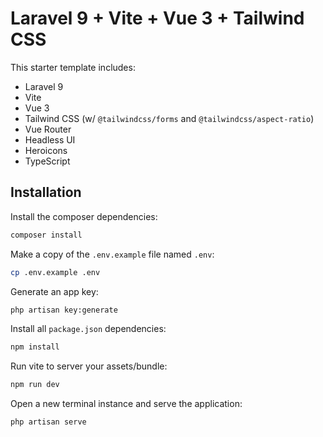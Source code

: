 # Laravel 9 + Vite + Vue 3 + Tailwind CSS

This starter template includes:

- Laravel 9
- Vite
- Vue 3
- Tailwind CSS (w/ `@tailwindcss/forms` and `@tailwindcss/aspect-ratio`)
- Vue Router
- Headless UI
- Heroicons
- TypeScript

## Installation

Install the composer dependencies:

```bash
composer install
```

Make a copy of the `.env.example` file named `.env`:

```bash
cp .env.example .env
```

Generate an app key:

```bash
php artisan key:generate
```

Install all `package.json` dependencies:

```bash
npm install
```

Run vite to server your assets/bundle:

```bash
npm run dev
```

Open a new terminal instance and serve the application:

```bash
php artisan serve
```